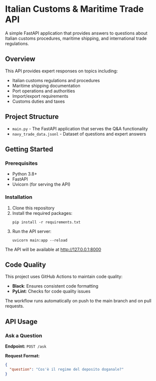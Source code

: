 # Italian Customs & Maritime Trade API

A simple FastAPI application that provides answers to questions about Italian customs procedures, maritime shipping, and international trade regulations.

## Overview

This API provides expert responses on topics including:
- Italian customs regulations and procedures
- Maritime shipping documentation
- Port operations and authorities
- Import/export requirements
- Customs duties and taxes

## Project Structure

- `main.py` - The FastAPI application that serves the Q&A functionality
- `navy_trade_data.jsonl` - Dataset of questions and expert answers

## Getting Started

### Prerequisites

- Python 3.8+
- FastAPI
- Uvicorn (for serving the API)

### Installation

1. Clone this repository
2. Install the required packages:
   ```
   pip install -r requirements.txt
   ```
3. Run the API server:
   ```
   uvicorn main:app --reload
   ```

The API will be available at http://127.0.0.1:8000

## Code Quality

This project uses GitHub Actions to maintain code quality:

- **Black**: Ensures consistent code formatting
- **PyLint**: Checks for code quality issues

The workflow runs automatically on push to the main branch and on pull requests.

## API Usage

### Ask a Question

**Endpoint:** `POST /ask`

**Request Format:**
```json
{
  "question": "Cos'è il regime del deposito doganale?"
}
```
